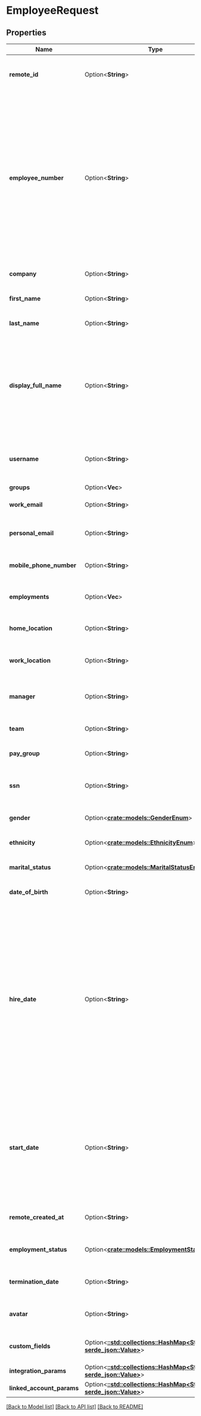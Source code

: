 # EmployeeRequest

## Properties

Name | Type | Description | Notes
------------ | ------------- | ------------- | -------------
**remote_id** | Option<**String**> | The third-party API ID of the matching object. | [optional]
**employee_number** | Option<**String**> | The employee's number that appears in the remote UI. Note: This is distinct from the remote_id field, which is a unique identifier for the employee set by the remote API, and is not exposed to the user. This value can also change in many API providers. | [optional]
**company** | Option<**String**> | The ID of the employee's company. | [optional]
**first_name** | Option<**String**> | The employee's first name. | [optional]
**last_name** | Option<**String**> | The employee's last name. | [optional]
**display_full_name** | Option<**String**> | The employee's full name, to use for display purposes. If a preferred first name is available, the full name will include the preferred first name. | [optional]
**username** | Option<**String**> | The employee's username that appears in the remote UI. | [optional]
**groups** | Option<**Vec<String>**> |  | [optional]
**work_email** | Option<**String**> | The employee's work email. | [optional]
**personal_email** | Option<**String**> | The employee's personal email. | [optional]
**mobile_phone_number** | Option<**String**> | The employee's mobile phone number. | [optional]
**employments** | Option<**Vec<String>**> | Array of `Employment` IDs for this Employee. | [optional]
**home_location** | Option<**String**> | The employee's home address. | [optional]
**work_location** | Option<**String**> | The employee's work address. | [optional]
**manager** | Option<**String**> | The employee ID of the employee's manager. | [optional]
**team** | Option<**String**> | The employee's team. | [optional]
**pay_group** | Option<**String**> | The employee's pay group | [optional]
**ssn** | Option<**String**> | The employee's social security number. | [optional]
**gender** | Option<[**crate::models::GenderEnum**](GenderEnum.md)> | The employee's gender. | [optional]
**ethnicity** | Option<[**crate::models::EthnicityEnum**](EthnicityEnum.md)> | The employee's ethnicity. | [optional]
**marital_status** | Option<[**crate::models::MaritalStatusEnum**](MaritalStatusEnum.md)> | The employee's marital status. | [optional]
**date_of_birth** | Option<**String**> | The employee's date of birth. | [optional]
**hire_date** | Option<**String**> | The date that the employee was hired, usually the day that an offer letter is signed. If an employee has multiple hire dates from previous employments, this represents the most recent hire date. Note: If you're looking for the employee's start date, refer to the start_date field. | [optional]
**start_date** | Option<**String**> | The date that the employee started working. If an employee has multiple start dates from previous employments, this represents the most recent start date. | [optional]
**remote_created_at** | Option<**String**> | When the third party's employee was created. | [optional]
**employment_status** | Option<[**crate::models::EmploymentStatusEnum**](EmploymentStatusEnum.md)> | The employment status of the employee. | [optional]
**termination_date** | Option<**String**> | The employee's termination date. | [optional]
**avatar** | Option<**String**> | The URL of the employee's avatar image. | [optional]
**custom_fields** | Option<[**::std::collections::HashMap<String, serde_json::Value>**](serde_json::Value.md)> | Custom fields configured for a given model. | [optional]
**integration_params** | Option<[**::std::collections::HashMap<String, serde_json::Value>**](serde_json::Value.md)> |  | [optional]
**linked_account_params** | Option<[**::std::collections::HashMap<String, serde_json::Value>**](serde_json::Value.md)> |  | [optional]

[[Back to Model list]](../README.md#documentation-for-models) [[Back to API list]](../README.md#documentation-for-api-endpoints) [[Back to README]](../README.md)


